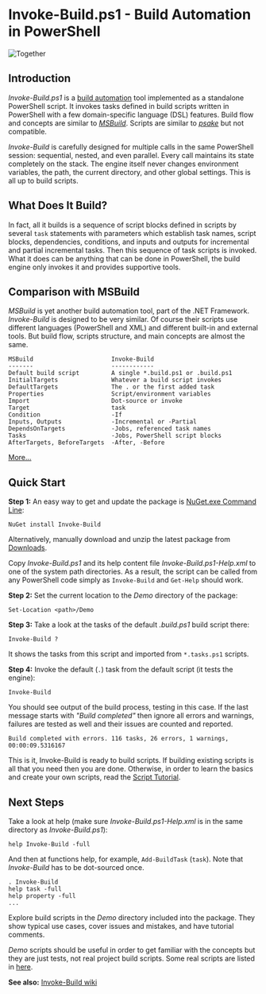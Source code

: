 
Invoke-Build.ps1 - Build Automation in PowerShell
=================================================

![Together](https://github.com/downloads/nightroman/Invoke-Build/Together.png)

## Introduction

*Invoke-Build.ps1* is a [build automation](http://en.wikipedia.org/wiki/Build_automation)
tool implemented as a standalone PowerShell script. It invokes tasks defined in
build scripts written in PowerShell with a few domain-specific language (DSL) features.
Build flow and concepts are similar to [*MSBuild*](http://en.wikipedia.org/wiki/Msbuild).
Scripts are similar to [*psake*](https://github.com/psake/psake) but not compatible.

*Invoke-Build* is carefully designed for multiple calls in the same PowerShell
session: sequential, nested, and even parallel. Every call maintains its state
completely on the stack. The engine itself never changes environment variables,
the path, the current directory, and other global settings. This is all up to
build scripts.

## What Does It Build?

In fact, all it builds is a sequence of script blocks defined in scripts by
several `task` statements with parameters which establish task names, script
blocks, dependencies, conditions, and inputs and outputs for incremental and
partial incremental tasks. Then this sequence of task scripts is invoked. What
it does can be anything that can be done in PowerShell, the build engine only
invokes it and provides supportive tools.

## Comparison with MSBuild

*MSBuild* is yet another build automation tool, part of the .NET Framework.
*Invoke-Build* is designed to be very similar. Of course their scripts use
different languages (PowerShell and XML) and different built-in and external
tools. But build flow, scripts structure, and main concepts are almost the
same.

    MSBuild                      Invoke-Build
    -------                      ------------
    Default build script         A single *.build.ps1 or .build.ps1
    InitialTargets               Whatever a build script invokes
    DefaultTargets               The . or the first added task
    Properties                   Script/environment variables
    Import                       Dot-source or invoke
    Target                       task
    Condition                    -If
    Inputs, Outputs              -Incremental or -Partial
    DependsOnTargets             -Jobs, referenced task names
    Tasks                        -Jobs, PowerShell script blocks
    AfterTargets, BeforeTargets  -After, -Before

[More...](https://github.com/nightroman/Invoke-Build/wiki/Comparison-with-MSBuild)

## Quick Start

**Step 1:**
An easy way to get and update the package is
[NuGet.exe Command Line](http://nuget.codeplex.com/releases):

    NuGet install Invoke-Build

Alternatively, manually download and unzip the latest package from
[Downloads](https://github.com/nightroman/Invoke-Build/downloads).

Copy *Invoke-Build.ps1* and its help content file *Invoke-Build.ps1-Help.xml*
to one of the system path directories. As a result, the script can be called
from any PowerShell code simply as `Invoke-Build` and `Get-Help` should work.

**Step 2:**
Set the current location to the *Demo* directory of the package:

    Set-Location <path>/Demo

**Step 3:**
Take a look at the tasks of the default *.build.ps1* build script there:

    Invoke-Build ?

It shows the tasks from this script and imported from `*.tasks.ps1` scripts.

**Step 4:**
Invoke the default (`.`) task from the default script (it tests the engine):

    Invoke-Build

You should see output of the build process, testing in this case. If the last
message starts with *"Build completed"* then ignore all errors and warnings,
failures are tested as well and their issues are counted and reported.

    Build completed with errors. 116 tasks, 26 errors, 1 warnings, 00:00:09.5316167

This is it, Invoke-Build is ready to build scripts. If building existing scripts
is all that you need then you are done. Otherwise, in order to learn the basics
and create your own scripts, read the
[Script Tutorial](https://github.com/nightroman/Invoke-Build/wiki/Script-Tutorial).

## Next Steps

Take a look at help (make sure *Invoke-Build.ps1-Help.xml* is in the same
directory as *Invoke-Build.ps1*):

    help Invoke-Build -full

And then at functions help, for example, `Add-BuildTask` (`task`). Note that
*Invoke-Build* has to be dot-sourced once.

    . Invoke-Build
    help task -full
    help property -full
    ...

Explore build scripts in the *Demo* directory included into the package. They
show typical use cases, cover issues and mistakes, and have tutorial comments.

*Demo* scripts should be useful in order to get familiar with the concepts but
they are just tests, not real project build scripts. Some real scripts are
listed in
[here](https://github.com/nightroman/Invoke-Build/wiki/Build-Scripts-in-Projects).

**See also:** [Invoke-Build wiki](https://github.com/nightroman/Invoke-Build/wiki)
